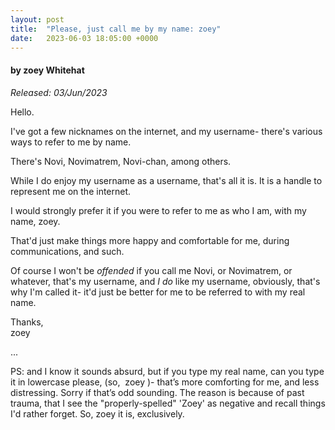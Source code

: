 ```yaml
---
layout: post
title:  "Please, just call me by my name: zoey"
date:   2023-06-03 18:05:00 +0000
---
```

#### by zoey Whitehat
*Released: 03/Jun/2023*

Hello.

I've got a few nicknames on the internet, and my username- there's various ways to refer to me by name.

There's Novi, Novimatrem, Novi-chan, among others.

While I do enjoy my username as a username, that's all it is. It is a handle to represent me on the internet.

I would strongly prefer it if you were to refer to me as who I am, with my name, zoey.

That'd just make things more happy and comfortable for me, during communications, and such.

Of course I won't be *offended* if you call me Novi, or Novimatrem, or whatever, that's my username, and *I do* like my username, obviously, that's why I'm called it- it'd just be better for me to be referred to with my real name.

Thanks,<br>
zoey

...

PS: and I know it sounds absurd, but if you type my real name, can you type it in lowercase please, (so,&nbsp;&nbsp;zoey&nbsp;)- that’s more comforting for me, and less distressing. Sorry if that’s odd sounding. The reason is because of past trauma, that I see the "properly-spelled" 'Zoey' as negative and recall things I'd rather forget. So, zoey it is, exclusively.

